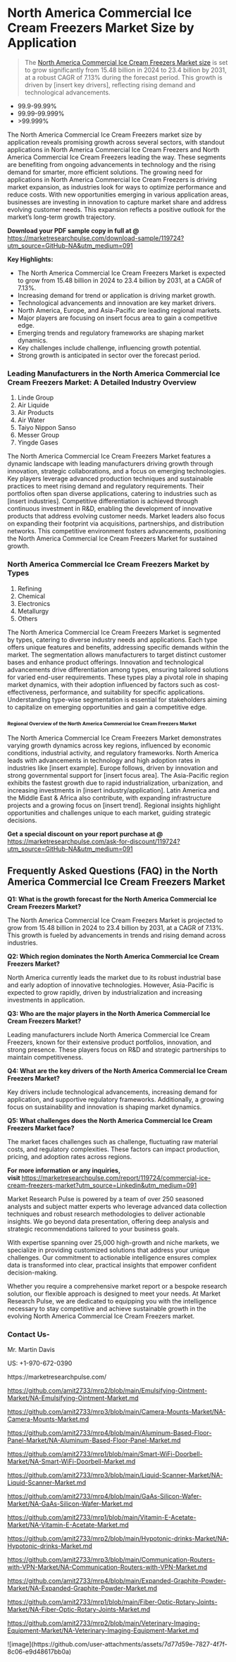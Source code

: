 <h1>North America Commercial Ice Cream Freezers Market&nbsp;Size by Application</h1><blockquote><p>The <a href="https://marketresearchpulse.com/download-sample/119724?utm_source=GitHub-NA&amp;utm_medium=091">North America Commercial Ice Cream Freezers Market size</a> is set to grow significantly from 15.48 billion in 2024 to 23.4 billion by 2031, at a robust CAGR of 7.13% during the forecast period. This growth is driven by [insert key drivers], reflecting rising demand and technological advancements.</p></blockquote><ul><li>99.9-99.99%<li> 99.99-99.999%<li> >99.999%</li></ul><p>The North America Commercial Ice Cream Freezers market size by application reveals promising growth across several sectors, with standout applications in North America Commercial Ice Cream Freezers and North America Commercial Ice Cream Freezers leading the way. These segments are benefiting from ongoing advancements in technology and the rising demand for smarter, more efficient solutions. The growing need for applications in North America Commercial Ice Cream Freezers is driving market expansion, as industries look for ways to optimize performance and reduce costs. With new opportunities emerging in various application areas, businesses are investing in innovation to capture market share and address evolving customer needs. This expansion reflects a positive outlook for the market’s long-term growth trajectory.</p><p><strong>Download your PDF sample copy in full at @ </strong><a href="https://marketresearchpulse.com/download-sample/119724?utm_source=GitHub-NA&amp;utm_medium=091">https://marketresearchpulse.com/download-sample/119724?utm_source=GitHub-NA&amp;utm_medium=091</a></p><p><strong>Key Highlights: </strong></p><ul><li>The North America Commercial Ice Cream Freezers Market is expected to grow from 15.48 billion in 2024 to 23.4 billion by 2031, at a CAGR of 7.13%.</li><li>Increasing demand for trend or application is driving market growth.</li><li>Technological advancements and innovation are key market drivers.</li><li>North America, Europe, and Asia-Pacific are leading regional markets.</li><li>Major players are focusing on insert focus area to gain a competitive edge.</li><li>Emerging trends and regulatory frameworks are shaping market dynamics.</li><li>Key challenges include challenge, influencing growth potential.</li><li>Strong growth is anticipated in sector over the forecast period.</li></ul><h3>Leading Manufacturers in the North America Commercial Ice Cream Freezers Market: A Detailed Industry Overview</h3><ol><li>Linde Group</li><li>Air Liquide</li><li>Air Products</li><li>Air Water</li><li>Taiyo Nippon Sanso</li><li>Messer Group</li><li>Yingde Gases</li></ol><div class="flex max-w-full flex-col flex-grow"><div class="min-h-8 text-message flex w-full flex-col items-end gap-2 whitespace-normal break-words [.text-message+&amp;]:mt-5" dir="auto" data-message-author-role="assistant" data-message-id="fd8432e4-4910-450d-b182-61b7bfb0a01f" data-message-model-slug="gpt-4o"><div class="flex w-full flex-col gap-1 empty:hidden first:pt-[3px]"><div class="markdown prose w-full break-words dark:prose-invert light"><p>The North America Commercial Ice Cream Freezers Market features a dynamic landscape with leading manufacturers driving growth through innovation, strategic collaborations, and a focus on emerging technologies. Key players leverage advanced production techniques and sustainable practices to meet rising demand and regulatory requirements. Their portfolios often span diverse applications, catering to industries such as [insert industries]. Competitive differentiation is achieved through continuous investment in R&amp;D, enabling the development of innovative products that address evolving customer needs. Market leaders also focus on expanding their footprint via acquisitions, partnerships, and distribution networks. This competitive environment fosters advancements, positioning the North America Commercial Ice Cream Freezers Market for sustained growth.</p></div></div></div></div><h3>North America Commercial Ice Cream Freezers Market by Types</h3><ol><li>Refining<li> Chemical<li> Electronics<li> Metallurgy<li> Others</li></ol><div class="flex max-w-full flex-col flex-grow"><div class="min-h-8 text-message flex w-full flex-col items-end gap-2 whitespace-normal break-words [.text-message+&amp;]:mt-5" dir="auto" data-message-author-role="assistant" data-message-id="084470be-0bb7-4664-bddf-5156b4f41249" data-message-model-slug="gpt-4o-mini"><div class="flex w-full flex-col gap-1 empty:hidden first:pt-[3px]"><div class="markdown prose w-full break-words dark:prose-invert light"><p>The North America Commercial Ice Cream Freezers Market is segmented by types, catering to diverse industry needs and applications. Each type offers unique features and benefits, addressing specific demands within the market. The segmentation allows manufacturers to target distinct customer bases and enhance product offerings. Innovation and technological advancements drive differentiation among types, ensuring tailored solutions for varied end-user requirements. These types play a pivotal role in shaping market dynamics, with their adoption influenced by factors such as cost-effectiveness, performance, and suitability for specific applications. Understanding type-wise segmentation is essential for stakeholders aiming to capitalize on emerging opportunities and gain a competitive edge.</p></div></div></div></div><h3><span style="font-size: 11px;">Regional Overview of the North America Commercial Ice Cream Freezers Market</span></h3><div class="flex max-w-full flex-col flex-grow"><div class="min-h-8 text-message flex w-full flex-col items-end gap-2 whitespace-normal break-words [.text-message+&amp;]:mt-5" dir="auto" data-message-author-role="assistant" data-message-id="e9038762-ce64-4e30-91c9-9bd413514231" data-message-model-slug="gpt-4o-mini"><div class="flex w-full flex-col gap-1 empty:hidden first:pt-[3px]"><div class="markdown prose w-full break-words dark:prose-invert light"><p>The North America Commercial Ice Cream Freezers Market demonstrates varying growth dynamics across key regions, influenced by economic conditions, industrial activity, and regulatory frameworks. North America leads with advancements in technology and high adoption rates in industries like [insert example]. Europe follows, driven by innovation and strong governmental support for [insert focus area]. The Asia-Pacific region exhibits the fastest growth due to rapid industrialization, urbanization, and increasing investments in [insert industry/application]. Latin America and the Middle East &amp; Africa also contribute, with expanding infrastructure projects and a growing focus on [insert trend]. Regional insights highlight opportunities and challenges unique to each market, guiding strategic decisions.</p></div></div></div></div><p><strong>Get a special discount on your report purchase at @ </strong><a href="https://marketresearchpulse.com/ask-for-discount/119724?utm_source=GitHub-NA&amp;utm_medium=091">https://marketresearchpulse.com/ask-for-discount/119724?utm_source=GitHub-NA&amp;utm_medium=091</a></p><h2>Frequently Asked Questions (FAQ) in the North America Commercial Ice Cream Freezers Market</h2><p><strong>Q1: What is the growth forecast for the North America Commercial Ice Cream Freezers Market?</strong></p><p>The North America Commercial Ice Cream Freezers Market is projected to grow from 15.48 billion in 2024 to 23.4 billion by 2031, at a CAGR of 7.13%. This growth is fueled by advancements in trends and rising demand across industries.</p><p><strong>Q2: Which region dominates the North America Commercial Ice Cream Freezers Market?</strong></p><p>North America currently leads the market due to its robust industrial base and early adoption of innovative technologies. However, Asia-Pacific is expected to grow rapidly, driven by industrialization and increasing investments in application.</p><p><strong>Q3: Who are the major players in the North America Commercial Ice Cream Freezers Market?</strong></p><p>Leading manufacturers include North America Commercial Ice Cream Freezers, known for their extensive product portfolios, innovation, and strong presence. These players focus on R&amp;D and strategic partnerships to maintain competitiveness.</p><p><strong>Q4: What are the key drivers of the North America Commercial Ice Cream Freezers Market?</strong></p><p>Key drivers include technological advancements, increasing demand for application, and supportive regulatory frameworks. Additionally, a growing focus on sustainability and innovation is shaping market dynamics.</p><p><strong>Q5: What challenges does the North America Commercial Ice Cream Freezers Market face?</strong></p><p>The market faces challenges such as challenge, fluctuating raw material costs, and regulatory complexities. These factors can impact production, pricing, and adoption rates across regions.</p><p><strong>For more information or any inquiries, visit&nbsp;</strong><a href="https://marketresearchpulse.com/report/119724/commercial-ice-cream-freezers-market?utm_source=Linkedin&utm_medium=091">https://marketresearchpulse.com/report/119724/commercial-ice-cream-freezers-market?utm_source=Linkedin&utm_medium=091</a></p><p>Market Research Pulse is powered by a team of over 250 seasoned analysts and subject matter experts who leverage advanced data collection techniques and robust research methodologies to deliver actionable insights. We go beyond data presentation, offering deep analysis and strategic recommendations tailored to your business goals.</p><p>With expertise spanning over 25,000 high-growth and niche markets, we specialize in providing customized solutions that address your unique challenges. Our commitment to actionable intelligence ensures complex data is transformed into clear, practical insights that empower confident decision-making.</p><p>Whether you require a comprehensive market report or a bespoke research solution, our flexible approach is designed to meet your needs. At Market Research Pulse, we are dedicated to equipping you with the intelligence necessary to stay competitive and achieve sustainable growth in the evolving North America Commercial Ice Cream Freezers market.</p><h3><strong>Contact Us-</strong></h3><p>Mr. Martin Davis</p><p>US: +1-970-672-0390</p><p>https://marketresearchpulse.com/</p><p><a href="https://github.com/amit2733/mrp2/blob/main/Emulsifying-Ointment-Market/NA-Emulsifying-Ointment-Market.md">https://github.com/amit2733/mrp2/blob/main/Emulsifying-Ointment-Market/NA-Emulsifying-Ointment-Market.md</a></p><p><a href="https://github.com/amit2733/mrp3/blob/main/Camera-Mounts-Market/NA-Camera-Mounts-Market.md">https://github.com/amit2733/mrp3/blob/main/Camera-Mounts-Market/NA-Camera-Mounts-Market.md</a></p><p><a href="https://github.com/amit2733/mrp4/blob/main/Aluminum-Based-Floor-Panel-Market/NA-Aluminum-Based-Floor-Panel-Market.md">https://github.com/amit2733/mrp4/blob/main/Aluminum-Based-Floor-Panel-Market/NA-Aluminum-Based-Floor-Panel-Market.md</a></p><p><a href="https://github.com/amit2733/mrp1/blob/main/Smart-WiFi-Doorbell-Market/NA-Smart-WiFi-Doorbell-Market.md">https://github.com/amit2733/mrp1/blob/main/Smart-WiFi-Doorbell-Market/NA-Smart-WiFi-Doorbell-Market.md</a></p><p><a href="https://github.com/amit2733/mrp3/blob/main/Liquid-Scanner-Market/NA-Liquid-Scanner-Market.md">https://github.com/amit2733/mrp3/blob/main/Liquid-Scanner-Market/NA-Liquid-Scanner-Market.md</a></p><p><a href="https://github.com/amit2733/mrp4/blob/main/GaAs-Silicon-Wafer-Market/NA-GaAs-Silicon-Wafer-Market.md">https://github.com/amit2733/mrp4/blob/main/GaAs-Silicon-Wafer-Market/NA-GaAs-Silicon-Wafer-Market.md</a></p><p><a href="https://github.com/amit2733/mrp1/blob/main/Vitamin-E-Acetate-Market/NA-Vitamin-E-Acetate-Market.md">https://github.com/amit2733/mrp1/blob/main/Vitamin-E-Acetate-Market/NA-Vitamin-E-Acetate-Market.md</a></p><p><a href="https://github.com/amit2733/mrp2/blob/main/Hypotonic-drinks-Market/NA-Hypotonic-drinks-Market.md">https://github.com/amit2733/mrp2/blob/main/Hypotonic-drinks-Market/NA-Hypotonic-drinks-Market.md</a></p><p><a href="https://github.com/amit2733/mrp3/blob/main/Communication-Routers-with-VPN-Market/NA-Communication-Routers-with-VPN-Market.md">https://github.com/amit2733/mrp3/blob/main/Communication-Routers-with-VPN-Market/NA-Communication-Routers-with-VPN-Market.md</a></p><p><a href="https://github.com/amit2733/mrp4/blob/main/Expanded-Graphite-Powder-Market/NA-Expanded-Graphite-Powder-Market.md">https://github.com/amit2733/mrp4/blob/main/Expanded-Graphite-Powder-Market/NA-Expanded-Graphite-Powder-Market.md</a></p><p><a href="https://github.com/amit2733/mrp1/blob/main/Fiber-Optic-Rotary-Joints-Market/NA-Fiber-Optic-Rotary-Joints-Market.md">https://github.com/amit2733/mrp1/blob/main/Fiber-Optic-Rotary-Joints-Market/NA-Fiber-Optic-Rotary-Joints-Market.md</a></p><p><a href="https://github.com/amit2733/mrp2/blob/main/Veterinary-Imaging-Equipment-Market/NA-Veterinary-Imaging-Equipment-Market.md">https://github.com/amit2733/mrp2/blob/main/Veterinary-Imaging-Equipment-Market/NA-Veterinary-Imaging-Equipment-Market.md</a></p>
![image](https://github.com/user-attachments/assets/7d77d59e-7827-4f7f-8c06-e9d48617bb0a)
